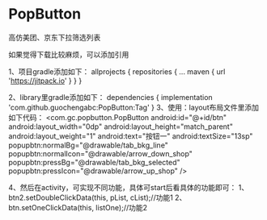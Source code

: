 # PopButton
高仿美团、京东下拉筛选列表


如果觉得下载比较麻烦，可以添加引用


1、项目gradle添加如下：
allprojects {
		repositories {
			...
			maven { url 'https://jitpack.io' }
		}
	}
  
2、library里gradle添加如下：
dependencies {
	        implementation 'com.github.guochengabc:PopButton:Tag'
	}
3、使用：layout布局文件里添加如下代码：
  <com.gc.popbutton.PopButton
        android:id="@+id/btn"
        android:layout_width="0dp"
        android:layout_height="match_parent"
        android:layout_weight="1"
        android:text="按钮一"
        android:textSize="13sp"
        popupbtn:normalBg="@drawable/tab_bkg_line"
        popupbtn:normalIcon="@drawable/arrow_down_shop"
        popupbtn:pressBg="@drawable/tab_bkg_selected"
        popupbtn:pressIcon="@drawable/arrow_up_shop" />
   
   4、然后在activity，可实现不同功能，具体可start后看具体的功能即可：
     1、btn2.setDoubleClickData(this, pList, cList);//功能1
     2、btn.setOneClickData(this, listOne);//功能2
